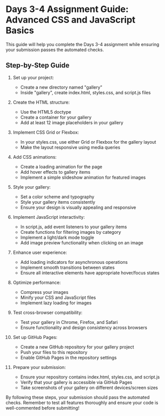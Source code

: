 # Days 3-4 Assignment Guide: Advanced CSS and JavaScript Basics

This guide will help you complete the Days 3-4 assignment while ensuring your submission passes the automated checks.

## Step-by-Step Guide

1. Set up your project:
   - Create a new directory named "gallery"
   - Inside "gallery", create index.html, styles.css, and script.js files

2. Create the HTML structure:
   - Use the HTML5 doctype
   - Create a container for your gallery
   - Add at least 12 image placeholders in your gallery

3. Implement CSS Grid or Flexbox:
   - In your styles.css, use either Grid or Flexbox for the gallery layout
   - Make the layout responsive using media queries

4. Add CSS animations:
   - Create a loading animation for the page
   - Add hover effects to gallery items
   - Implement a simple slideshow animation for featured images

5. Style your gallery:
   - Set a color scheme and typography
   - Style your gallery items consistently
   - Ensure your design is visually appealing and responsive

6. Implement JavaScript interactivity:
   - In script.js, add event listeners to your gallery items
   - Create functions for filtering images by category
   - Implement a light/dark mode toggle
   - Add image preview functionality when clicking on an image

7. Enhance user experience:
   - Add loading indicators for asynchronous operations
   - Implement smooth transitions between states
   - Ensure all interactive elements have appropriate hover/focus states

8. Optimize performance:
   - Compress your images
   - Minify your CSS and JavaScript files
   - Implement lazy loading for images

9. Test cross-browser compatibility:
   - Test your gallery in Chrome, Firefox, and Safari
   - Ensure functionality and design consistency across browsers

10. Set up GitHub Pages:
    - Create a new GitHub repository for your gallery project
    - Push your files to this repository
    - Enable GitHub Pages in the repository settings

11. Prepare your submission:
    - Ensure your repository contains index.html, styles.css, and script.js
    - Verify that your gallery is accessible via GitHub Pages
    - Take screenshots of your gallery on different devices/screen sizes

By following these steps, your submission should pass the automated checks. Remember to test all features thoroughly and ensure your code is well-commented before submitting!

